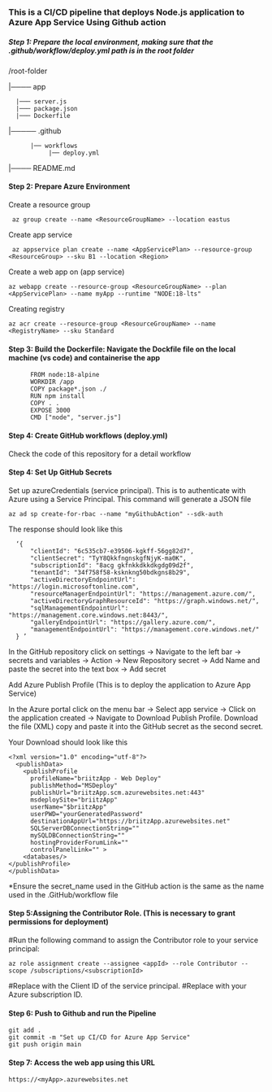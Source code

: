 ### This is a CI/CD pipeline that deploys Node.js application to Azure App Service Using Github action



##### Step 1: Prepare the local environment, making sure that the .github/workflow/deploy.yml path is in the root folder

/root-folder

|──── app

      |─── server.js
      |─── package.json
      |─── Dockerfile
|───── .github

          |── workflows     
               |── deploy.yml
               
|──── README.md



#### Step 2: Prepare Azure Environment

   Create a resource group

     az group create --name <ResourceGroupName> --location eastus

   Create app service

     az appservice plan create --name <AppServicePlan> --resource-group <ResourceGroup> --sku B1 --location <Region>

   Create a web app on (app service)

    az webapp create --resource-group <ResourceGroupName> --plan <AppServicePlan> --name myApp --runtime "NODE:18-lts"

   Creating registry
   
    az acr create --resource-group <ResourceGroupName> --name <RegistryName> --sku Standard



#### Step 3: Build the Dockerfile: Navigate the Dockfile file on the local machine (vs code) and containerise the app

          FROM node:18-alpine
          WORKDIR /app
          COPY package*.json ./
          RUN npm install
          COPY . .
          EXPOSE 3000
          CMD ["node", "server.js"] 
 

#### Step 4: Create GitHub workflows (deploy.yml)

  Check the code of this repository for a detail workflow
 


#### Step 4: Set Up GitHub Secrets

   Set up azureCredentials (service principal). This is to authenticate with Azure using a Service Principal. This command will generate a JSON file

    az ad sp create-for-rbac --name "myGithubAction" --sdk-auth


   The response should look like this 
   
      ‘{
          "clientId": "6c535cb7-e39506-kgkff-56gg82d7",
          "clientSecret": "TyY8QkkfngnskgfNjyK-ma0K",
          "subscriptionId": "8acg gkfnkkdkkdkgdg09d2f",
          "tenantId": "34f758f58-ksknkng50bdkgns8b29",
          "activeDirectoryEndpointUrl": "https://login.microsoftonline.com",
          "resourceManagerEndpointUrl": "https://management.azure.com/",
          "activeDirectoryGraphResourceId": "https://graph.windows.net/",
          "sqlManagementEndpointUrl": "https://management.core.windows.net:8443/",
          "galleryEndpointUrl": "https://gallery.azure.com/",
          "managementEndpointUrl": "https://management.core.windows.net/"
      } ’

   In the GitHub repository click on settings 
   -> Navigate to the left bar 
   -> secrets and variables 
   -> Action 
   -> New Repository secret 
   -> Add Name and paste the secret into the text box 
   -> Add secret
  

   Add Azure Publish Profile (This is to deploy the application to Azure App Service)

   In the Azure portal click on the menu bar
   -> Select app service 
   -> Click on the application created 
   -> Navigate to Download Publish Profile. Download the file (XML) copy and paste it into the GitHub secret as the second secret.

   Your Download should look like this 

    <?xml version="1.0" encoding="utf-8"?>
      <publishData>
        <publishProfile 
          profileName="briitzApp - Web Deploy" 
          publishMethod="MSDeploy" 
          publishUrl="briitzApp.scm.azurewebsites.net:443" 
          msdeploySite="briitzApp" 
          userName="$briitzApp" 
          userPWD="yourGeneratedPassword" 
          destinationAppUrl="https://briitzApp.azurewebsites.net" 
          SQLServerDBConnectionString="" 
          mySQLDBConnectionString="" 
          hostingProviderForumLink="" 
          controlPanelLink="" >
        <databases/>
    </publishProfile>
    </publishData>


*Ensure the secret_name used in the GitHub action is the same as the name used in the .GitHub/workflow file



#### Step 5:Assigning the Contributor Role. (This is necessary to grant permissions for deployment)

#Run the following command to assign the Contributor role to your service principal:

    az role assignment create --assignee <appId> --role Contributor --scope /subscriptions/<subscriptionId>
 
#Replace <appId> with the Client ID of the service principal.
#Replace <subscriptionId> with your Azure subscription ID.


#### Step 6: Push to Github and run the Pipeline

    git add .
    git commit -m "Set up CI/CD for Azure App Service"
    git push origin main

#### Step 7: Access the web app using this URL

    https://<myApp>.azurewebsites.net

